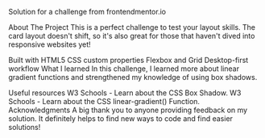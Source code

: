 Solution for a challenge from frontendmentor.io

About The Project
This is a perfect challenge to test your layout skills. The card layout doesn't shift, so it's also great for those that haven't dived into responsive websites yet!

Built with
HTML5
CSS custom properties
Flexbox and Grid
Desktop-first workflow
What I learned
In this challenge, I learned more about linear gradient functions and strengthened my knowledge of using box shadows.

Useful resources
W3 Schools - Learn about the CSS Box Shadow.
W3 Schools - Learn about the CSS linear-gradient() Function.
Acknowledgments
A big thank you to anyone providing feedback on my solution. It definitely helps to find new ways to code and find easier solutions!
